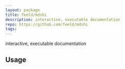 ```yaml
---
layout: package
title: feeld/mdshi
description: interactive, executable documentation
repo: https://github.com/feeld/mdshi
tags:
---
```

 
interactive, executable documentation
 
## Usage
 
